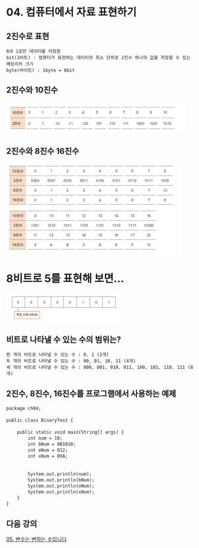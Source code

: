 # 04. 컴퓨터에서 자료 표현하기

## 2진수로 표현
    
    0과 1로만 데이터를 저장함
    bit(1비트) : 컴퓨터가 표현하는 데이터의 최소 단위로 2진수 하나의 값을 저장할 수 있는 메모리의 크기
    byte(바이트) : 1byte = 8bit

## 2진수와 10진수
  ![binary.png](./img/binary.png)


## 2진수와 8진수 16진수
  ![binary2.png](./img/binary2.png)


# 8비트로 5를 표현해 보면...
  
  ![8bit.png](./img/8bit.PNG)


## 비트로 나타낼 수 있는 수의 범위는?
    한 개의 비트로 나타낼 수 있는 수 : 0. 1 (2개)
    두 개의 비트로 나타낼 수 있는 수 : 00, 01, 10, 11 (4개)
    세 개의 비트로 나타낼 수 있는 수 : 000, 001, 010, 011, 100, 101, 110, 111 (8개)

## 2진수, 8진수, 16진수를 프로그램에서 사용하는 예제
```
package ch04;

public class BinaryTest {

	public static void main(String[] args) {
		int num = 10;
		int bNum = 0B1010;
		int oNum = 012;
		int xNum = 0XA;
		
		
		System.out.println(num);
		System.out.println(bNum);
		System.out.println(oNum);
		System.out.println(xNum);
	}
}
```

## 다음 강의 
[05. 변수는 변하는 수입니다](https://gitlab.com/easyspubjava/javacoursework/-/tree/master/Chapter1/01-05/README.md)




    